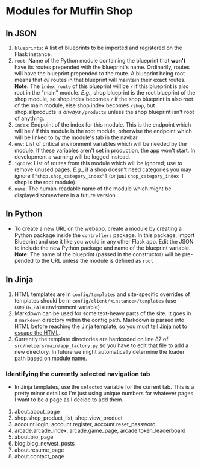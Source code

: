 # Modules for Muffin Shop

## In JSON

1. `blueprints`: A list of blueprints to be imported and registered on the Flask instance.
1. `root`: Name of the Python module containing the blueprint that **won't** have its routes prepended with the blueprint's name. Ordinarily, routes will have the blueprint prepended to the route. A blueprint being root means that _all_ routes in that blueprint will maintain their exact routes. **Note:** The `index_route` of this blueprint will be `/` if this blueprint is also root in the "main" module. _E.g._, shop blueprint is the root blueprint of the shop module, so shop.index becomes `/` if the shop blueprint is also root of the main module, else shop.index becomes `/shop`, but shop.allproducts is _always_ `/products` unless the shop blueprint isn't root of anything.
1. `index`: Endpoint of the index for this module. This is the endpoint which will be / if this module is the root module, otherwise the endpoint which will be linked to by the module's tab in the navbar.
1. `env`: List of critical environment variables which will be needed by the module. If these variables aren't set in production, the app won't start. In development a warning will be logged instead.
1. `ignore`: List of routes from this module which will be ignored; use to remove unused pages. _E.g._, if a shop doesn't need categories you may ignore `["shop.shop_category_index"]` (or just `shop_category_index` if shop is the root module).
1. `name`: The human-readable name of the module which might be displayed somewhere in a future version

## In Python

-   To create a new URL on the webapp, create a module by creating a Python package inside the `controllers` package. In this package, import Blueprint and use it like you would in any other Flask app. Edit the JSON to include the new Python package and name of the blueprint variable. **Note:** The name of the blueprint (passed in the constructor) will be pre-pended to the URL unless the module is defined as `root`

## In Jinja

1. HTML templates are in `config/templates` and site-specific overrides of templates should be in `config/client/<instance>/templates` (use `CONFIG_PATH` environment variable)
1. Markdown can be used for some text-heavy parts of the site. It goes in a `markdown` directory within the config path. Markdown is parsed into HTML before reaching the Jinja template, so you must [tell Jinja not to escape the HTML](https://flask.palletsprojects.com/en/1.1.x/templating/#controlling-autoescaping).
1. Currently the template directories are hardcoded on line 87 of `src/helpers/main/app_factory.py` so you have to edit that file to add a new directory. In future we might automatically determine the loader path based on module name.

### Identifying the currently selected navigation tab

-   In Jinja templates, use the `selected` variable for the current tab. This is a pretty minor detail so I'm just using unique numbers for whatever pages I want to be a page as I decide to add them.

1. about.about_page
2. shop.shop_product_list, shop.view_product
3. account.login, account.register, account.reset_password
4. arcade.arcade_index, arcade.game_page, arcade.token_leaderboard
5. about.bio_page
6. blog.blog_newest_posts
7. about.resume_page
8. about.contact_page